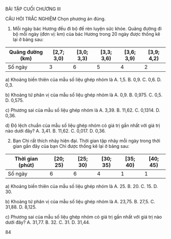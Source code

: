 BÀI TẬP CUỐI CHƯƠNG III

CÂU HỎI TRẮC NGHIỆM
Chọn phương án đúng.

1. Mỗi ngày bác Hương đều đi bộ để rèn luyện sức khỏe. Quãng đường đi bộ mỗi ngày (đơn vị: km) của bác Hương trong 20 ngày được thống kê lại ở bảng sau:

Quãng đường (km) | [2,7; 3,0) | [3,0; 3,3) | [3,3; 3,6) | [3,6; 3,9) | [3,9; 4,2)
------------------|------------|------------|------------|------------|------------
Số ngày           |     3      |     6      |     5      |     4      |     2

a) Khoảng biến thiên của mẫu số liệu ghép nhóm là
A. 1,5.            B. 0,9.            C. 0,6.            D. 0,3.

b) Khoảng tứ phân vị của mẫu số liệu ghép nhóm là
A. 0,9.            B. 0,975.          C. 0,5.            D. 0,575.

c) Phương sai của mẫu số liệu ghép nhóm là
A. 3,39.           B. 11,62.          C. 0,1314.         D. 0,36.

d) Độ lệch chuẩn của mẫu số liệu ghép nhóm có giá trị gần nhất với giá trị nào dưới đây?
A. 3,41.           B. 11,62.          C. 0,017.          D. 0,36.

2. Bạn Chi rất thích nhảy hiện đại. Thời gian tập nhảy mỗi ngày trong thời gian gần đây của bạn Chi được thống kê lại ở bảng sau:

Thời gian (phút) | [20; 25) | [25; 30) | [30; 35) | [35; 40) | [40; 45)
-----------------|----------|----------|----------|----------|----------
Số ngày          |    6     |    6     |    4     |    1     |    1

a) Khoảng biến thiên của mẫu số liệu ghép nhóm là
A. 25.             B. 20.             C. 15.             D. 30.

b) Khoảng tứ phân vị của mẫu số liệu ghép nhóm là
A. 23,75.          B. 27,5.           C. 31,88.          D. 8,125.

c) Phương sai của mẫu số liệu ghép nhóm có giá trị gần nhất với giá trị nào dưới đây?
A. 31,77.          B. 32.             C. 31.             D. 31,44.

84